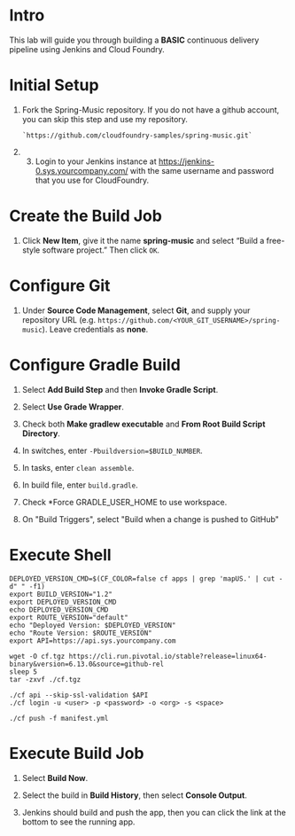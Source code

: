 Intro
=====

This lab will guide you through building a **BASIC** continuous delivery
pipeline using Jenkins and Cloud Foundry.

Initial Setup
=============

1.  Fork the Spring-Music repository. If you do not have a github
    account, you can skip this step and use my repository.

        `https://github.com/cloudfoundry-samples/spring-music.git`

2.  3.  Login to your Jenkins instance at
    <https://jenkins-0.sys.yourcompany.com/> with the same username and
    password that you use for CloudFoundry.

Create the Build Job
====================

1.  Click **New Item**, give it the name **spring-music** and select
    “Build a free-style software project.” Then click `OK`.

Configure Git
=============

1.  Under **Source Code Management**, select **Git**, and supply your
    repository URL (e.g.
    `https://github.com/<YOUR_GIT_USERNAME>/spring-music`). Leave
    credentials as **none**.

Configure Gradle Build
======================

1.  Select **Add Build Step** and then **Invoke Gradle Script**.

2.  Select **Use Grade Wrapper**.

3.  Check both **Make gradlew executable** and **From Root Build Script
    Directory**.

4.  In switches, enter `-Pbuildversion=$BUILD_NUMBER`.

5.  In tasks, enter `clean assemble`.

6.  In build file, enter `build.gradle`.

7.  Check \*Force GRADLE\_USER\_HOME to use workspace.

8.  On "Build Triggers", select "Build when a change is pushed to
    GitHub"

Execute Shell
=============

    DEPLOYED_VERSION_CMD=$(CF_COLOR=false cf apps | grep 'mapUS.' | cut -d" " -f1)
    export BUILD_VERSION="1.2"
    export DEPLOYED_VERSION_CMD
    echo DEPLOYED_VERSION_CMD
    export ROUTE_VERSION="default"
    echo "Deployed Version: $DEPLOYED_VERSION"
    echo "Route Version: $ROUTE_VERSION"
    export API=https://api.sys.yourcompany.com

    wget -O cf.tgz https://cli.run.pivotal.io/stable?release=linux64-binary&version=6.13.0&source=github-rel
    sleep 5
    tar -zxvf ./cf.tgz

    ./cf api --skip-ssl-validation $API
    ./cf login -u <user> -p <password> -o <org> -s <space>

    ./cf push -f manifest.yml

Execute Build Job
=================

1.  Select **Build Now**.

2.  Select the build in **Build History**, then select **Console
    Output**.

3.  Jenkins should build and push the app, then you can click the link
    at the bottom to see the running app.
